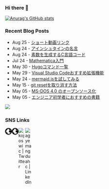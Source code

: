 ### Hi there 👋

[![Anurag's GitHub stats](https://github-readme-stats.vercel.app/api?username=kenjinote)](https://github.com/anuraghazra/github-readme-stats)


### Recent Blog Posts
<!-- feed start -->
- Aug 25 - [ショート動画リンク](https://kenji.blog/posts/%E3%82%B7%E3%83%A7%E3%83%BC%E3%83%88%E5%8B%95%E7%94%BB%E3%83%AA%E3%83%B3%E3%82%AF/)
- Aug 24 - [アインシュタインの名言](https://kenji.blog/posts/%E3%82%A2%E3%82%A4%E3%83%B3%E3%82%B7%E3%83%A5%E3%82%BF%E3%82%A4%E3%83%B3%E3%81%AE%E5%90%8D%E8%A8%80/)
- Aug 24 - [素数を生成するC言語コード](https://kenji.blog/posts/%E7%B4%A0%E6%95%B0%E3%82%92%E7%94%9F%E6%88%90%E3%81%99%E3%82%8Bc%E8%A8%80%E8%AA%9E%E3%82%B3%E3%83%BC%E3%83%89/)
- Jul 24 - [Mathematica入門](https://kenji.blog/posts/mathematica%E5%85%A5%E9%96%80/)
- May 30 - [Hugoコマンド一覧](https://kenji.blog/posts/hugo%E3%82%B3%E3%83%9E%E3%83%B3%E3%83%89%E4%B8%80%E8%A6%A7/)
- May 29 - [Visual Studio Codeおすすめ拡張機能](https://kenji.blog/posts/visual-studio-code%E3%81%8A%E3%81%99%E3%81%99%E3%82%81%E6%8B%A1%E5%BC%B5%E6%A9%9F%E8%83%BD/)
- May 24 - [mermaid.jsを試してみる](https://kenji.blog/posts/mermaid.js%E3%82%92%E8%A9%A6%E3%81%97%E3%81%A6%E3%81%BF%E3%82%8B/)
- May 15 - [git resetを取り消す方法](https://kenji.blog/posts/git-reset%E3%82%92%E5%8F%96%E3%82%8A%E6%B6%88%E3%81%99%E6%96%B9%E6%B3%95/)
- May 05 - [MS-DOS 4.0 のオープンソース化](https://kenji.blog/posts/ms-dos-4.0-%E3%81%AE%E3%82%AA%E3%83%BC%E3%83%97%E3%83%B3%E3%82%BD%E3%83%BC%E3%82%B9%E5%8C%96/)
- May 05 - [エンジニア初学者におすすめの書籍](https://kenji.blog/posts/%E3%82%A8%E3%83%B3%E3%82%B8%E3%83%8B%E3%82%A2%E5%88%9D%E5%AD%A6%E8%80%85%E3%81%AB%E3%81%8A%E3%81%99%E3%81%99%E3%82%81%E3%81%AE%E6%9B%B8%E7%B1%8D/)
<!-- feed end -->

<!-- GitHub Profile Views Counter -->
![](https://komarev.com/ghpvc/?username=kenjinote)

<!-- SNS Links -->
### SNS Links
[<img align="left" alt="codewithkojo.com" width="22px" src="https://raw.githubusercontent.com/iconic/open-iconic/master/svg/globe.svg" />][website1]
[<img align="left" alt="codewithkojo.com" width="22px" src="https://raw.githubusercontent.com/iconic/open-iconic/master/svg/globe.svg" />][website2]
[<img align="left" alt="kojoswic | Twitter" width="22px" src="https://cdn.jsdelivr.net/npm/simple-icons@v3/icons/twitter.svg" />][twitter]
[<img align="left" alt="agyemangduahc | LinkedIn" width="22px" src="https://cdn.jsdelivr.net/npm/simple-icons@v3/icons/linkedin.svg" />][linkedin]

[website1]: https://hack.jp
[website2]: https://kenji.blog
[twitter]: https://twitter.com/kenjinote
[linkedin]: https://www.linkedin.com/in/kenjinote/

<!--
**kenjinote/kenjinote** is a ✨ _special_ ✨ repository because its `README.md` (this file) appears on your GitHub profile.

Here are some ideas to get you started:

- 🔭 I’m currently working on ...
- 🌱 I’m currently learning ...
- 👯 I’m looking to collaborate on ...
- 🤔 I’m looking for help with ...
- 💬 Ask me about ...
- 📫 How to reach me: ...
- 😄 Pronouns: ...
- ⚡ Fun fact: ...
-->
